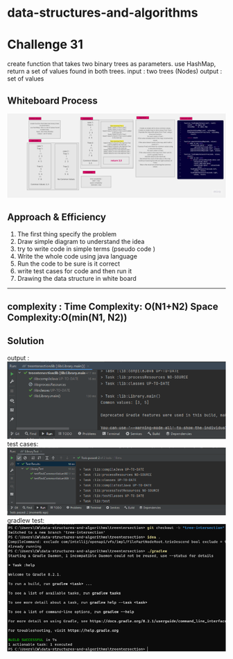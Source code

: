 # data-structures-and-algorithms

# Challenge 31
<!-- Description of the challenge -->
create function that takes two binary trees as parameters.
use HashMap, return a set of values found in both trees.
input : two trees (Nodes)
output : set of values



## Whiteboard Process
<!-- Embedded whiteboard image -->
![Untitled (13).jpg](pic%2FUntitled%20%2813%29.jpg)


## Approach & Efficiency
<!-- What approach did you take? Why? What is the Big O space/time for this approach? -->
1. The first thing specify the problem
2. Draw simple diagram to understand the idea
3. try to write code in simple terms (pseudo code )
4. Write the whole code using java language
5. Run the code to be sure is it correct
6. write test cases for code and then run it
7. Drawing the data structure in white board



------------------------------------
complexity :
Time Complexity: O(N1+N2)
Space Complexity:O(min(N1, N2))
------------------------------------



## Solution
<!-- Show how to run your code,and examples of it in action -->
output :
![output32.PNG](pic%2Foutput32.PNG)
test cases:
![testcases32.PNG](pic%2Ftestcases32.PNG)
gradlew test:
![gradlewtest32.PNG](pic%2Fgradlewtest32.PNG)

